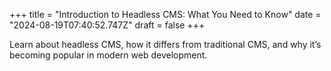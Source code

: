 +++
title = "Introduction to Headless CMS: What You Need to Know"
date = "2024-08-19T07:40:52.747Z"
draft = false
+++

  Learn about headless CMS, how it differs from traditional CMS, and why it’s becoming popular in modern web development.
        
